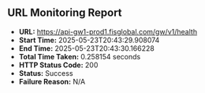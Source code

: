 ## URL Monitoring Report

- **URL:** https://api-gw1-prod1.fisglobal.com/gw/v1/health
- **Start Time:** 2025-05-23T20:43:29.908074
- **End Time:** 2025-05-23T20:43:30.166228
- **Total Time Taken:** 0.258154 seconds
- **HTTP Status Code:** 200
- **Status:** Success
- **Failure Reason:** N/A
